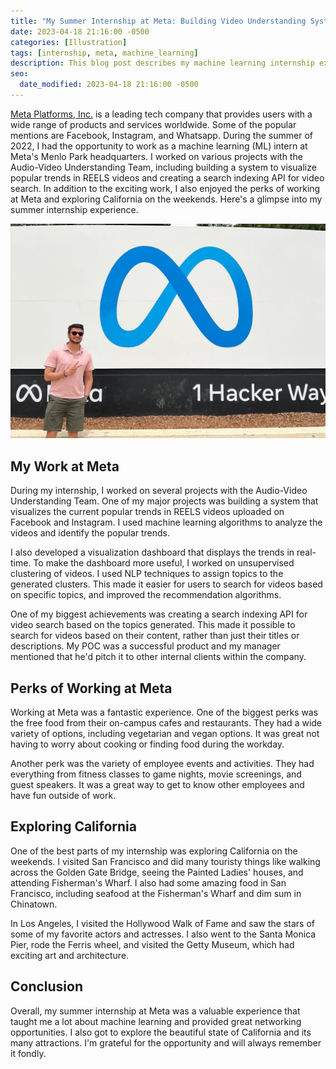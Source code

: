 ```yaml
---
title: "My Summer Internship at Meta: Building Video Understanding Systems and Exploring California (Summer 2022)"
date: 2023-04-18 21:16:00 -0500
categories: [Illustration]
tags: [internship, meta, machine_learning]
description: This blog post describes my machine learning internship experience at Meta, the perks of working at Meta, including free food and employee events, and the opportunity to explore California on the weekends.
seo:
  date_modified: 2023-04-18 21:16:00 -0500
---
```


[Meta Platforms, Inc.](https://en.wikipedia.org/wiki/Meta_Platforms) is a leading tech company that provides users with a wide range of products and services worldwide. Some of the popular mentions are Facebook, Instagram, and Whatsapp. During the summer of 2022, I had the opportunity to work as a machine learning (ML) intern at Meta's Menlo Park headquarters. I worked on various projects with the Audio-Video Understanding Team, including building a system to visualize popular trends in REELS videos and creating a search indexing API for video search. In addition to the exciting work, I also enjoyed the perks of working at Meta and exploring California on the weekends. Here's a glimpse into my summer internship experience.

![Menlo Park, CA](https://raw.githubusercontent.com/asheeshcric/blog/master/assets/img/posts/hacker_way.jpeg)


## My Work at Meta
During my internship, I worked on several projects with the Audio-Video Understanding Team. One of my major projects was building a system that visualizes the current popular trends in REELS videos uploaded on Facebook and Instagram. I used machine learning algorithms to analyze the videos and identify the popular trends.

I also developed a visualization dashboard that displays the trends in real-time. To make the dashboard more useful, I worked on unsupervised clustering of videos. I used NLP techniques to assign topics to the generated clusters. This made it easier for users to search for videos based on specific topics, and improved the recommendation algorithms.

One of my biggest achievements was creating a search indexing API for video search based on the topics generated. This made it possible to search for videos based on their content, rather than just their titles or descriptions. My POC was a successful product and my manager mentioned that he'd pitch it to other internal clients within the company.


## Perks of Working at Meta
Working at Meta was a fantastic experience. One of the biggest perks was the free food from their on-campus cafes and restaurants. They had a wide variety of options, including vegetarian and vegan options. It was great not having to worry about cooking or finding food during the workday.

Another perk was the variety of employee events and activities. They had everything from fitness classes to game nights, movie screenings, and guest speakers. It was a great way to get to know other employees and have fun outside of work.


## Exploring California
One of the best parts of my internship was exploring California on the weekends. I visited San Francisco and did many touristy things like walking across the Golden Gate Bridge, seeing the Painted Ladies' houses, and attending Fisherman's Wharf. I also had some amazing food in San Francisco, including seafood at the Fisherman's Wharf and dim sum in Chinatown.

In Los Angeles, I visited the Hollywood Walk of Fame and saw the stars of some of my favorite actors and actresses. I also went to the Santa Monica Pier, rode the Ferris wheel, and visited the Getty Museum, which had exciting art and architecture.


## Conclusion
Overall, my summer internship at Meta was a valuable experience that taught me a lot about machine learning and provided great networking opportunities. I also got to explore the beautiful state of California and its many attractions. I'm grateful for the opportunity and will always remember it fondly.



